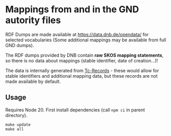 # Mappings from and in the GND autority files

RDF Dumps are made available at <https://data.dnb.de/opendata/> for selected vocabularies
(Some additional mappings may be available from full GND dumps).

The RDF dumps provided by DNB contain **raw SKOS mapping statements**, so there is
no data about mappings (stable identifier, date of creation...)!

The data is internally generated from [Tc-Records](https://wiki.dnb.de/pages/viewpage.action?pageId=283803734) - these would allow for stable identifiers and additional mapping data, but these records are not made available by default.

## Usage

Requires Node 20. First install dependencies (call `npm ci` in parent directory).

~~~
make update
make all
~~~


